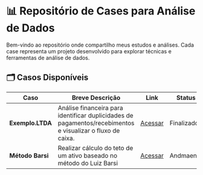 # 📊 Repositório de Cases para Análise de Dados
Bem-vindo ao repositório onde compartilho meus estudos e análises. Cada case representa um projeto desenvolvido para explorar técnicas e ferramentas de análise de dados.

## 🗂️ Casos Disponíveis

| **Caso**         | **Breve Descrição**                                                                                        | **Link**                                                                                       | **Status** | **Data**   |
| ---------------- | ---------------------------------------------------------------------------------------------------------- | ---------------------------------------------------------------------------------------------- | ---------- | ---------- |
| **Exemplo.LTDA** | Análise financeira para identificar duplicidades de pagamentos/recebimentos e visualizar o fluxo de caixa. | [Acessar](https://github.com/PauloHenkeM/cases-analise-de-dados/tree/main/Exemplo.LTDA)        | Finalizado | 23/11/2024 | 
| **Método Barsi** | Realizar cálculo do teto de um ativo baseado no método do Luiz Barsi                                       | [Acessar](https://github.com/PauloHenkeM/cases-analise-de-dados/tree/main/M%C3%A9todo%20Barsi) | Andmaento  | -          |
